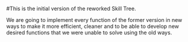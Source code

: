 #This is the initial version of the reworked Skill Tree.

We are going to implement every function of the former version in new ways to make it more efficient, cleaner and to be able to develop new desired functions that we were unable to solve using the old ways.
